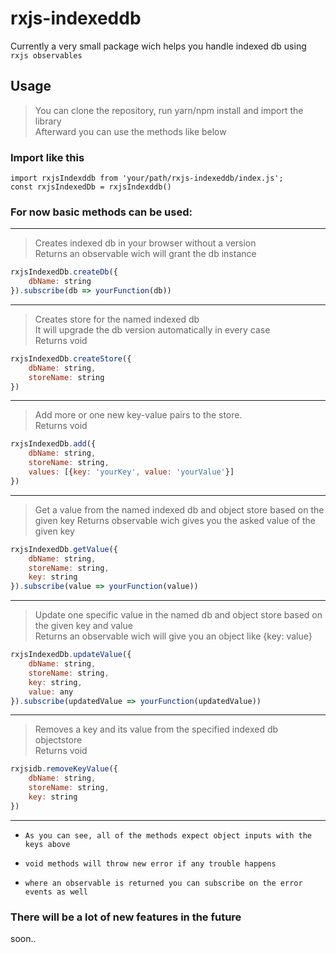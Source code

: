 # rxjs-indexeddb

Currently a very small package wich helps you handle indexed db using `rxjs observables`

## Usage
> You can clone the repository, run yarn/npm install and import the library  
> Afterward you can use the methods like below

### Import like this
```
import rxjsIndexddb from 'your/path/rxjs-indexeddb/index.js';
const rxjsIndexedDb = rxjsIndexddb()
```

### For now basic methods can be used:  
-----------
> Creates indexed db in your browser without a version  
> Returns an observable wich will grant the db instance
```javascript
rxjsIndexedDb.createDb({
    dbName: string
}).subscribe(db => yourFunction(db))
```  
-----------
> Creates store for the named indexed db  
> It will upgrade the db version automatically in every case  
> Returns void

```javascript
rxjsIndexedDb.createStore({
    dbName: string,
    storeName: string
})
```
-----------
> Add more or one new key-value pairs to the store.  
> Returns void
```javascript
rxjsIndexedDb.add({
    dbName: string,
    storeName: string,
    values: [{key: 'yourKey', value: 'yourValue'}]
})
```
-----------
> Get a value from the named indexed db and object store based on the given key
> Returns observable wich gives you the asked value of the given key
```javascript
rxjsIndexedDb.getValue({
    dbName: string,
    storeName: string,
    key: string
}).subscribe(value => yourFunction(value))
```
-----------
> Update one specific value in the named db and object store based  on the given key and value  
> Returns an observable wich will give you an object like {key: value}
```javascript
rxjsIndexedDb.updateValue({
    dbName: string,
    storeName: string,
    key: string,
    value: any
}).subscribe(updatedValue => yourFunction(updatedValue))
```
-----------
> Removes a key and its value from the specified indexed db objectstore  
> Returns void

```javascript
rxjsidb.removeKeyValue({
    dbName: string,
    storeName: string,
    key: string
})
```
-----------
* `As you can see, all of the methods expect object inputs with the keys above `  

* `void methods will throw new error if any trouble happens`  
* `where an observable is returned you can subscribe on the error events as well` 

### There will be a lot of new features in the future
soon..